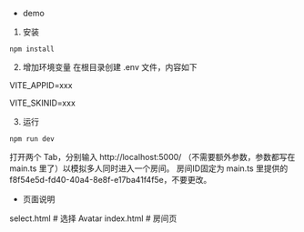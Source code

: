 - demo

1. 安装

```
npm install
```

2. 增加环境变量
在根目录创建 .env 文件，内容如下

VITE_APPID=xxx

VITE_SKINID=xxx

3. 运行

```
npm run dev
```

打开两个 Tab，分别输入 http://localhost:5000/ （不需要额外参数，参数都写在 main.ts 里了）以模拟多人同时进入一个房间。
房间ID固定为 main.ts 里提供的 f8f54e5d-fd40-40a4-8e8f-e17ba41f4f5e，不要更改。


- 页面说明

select.html # 选择 Avatar
index.html  # 房间页
